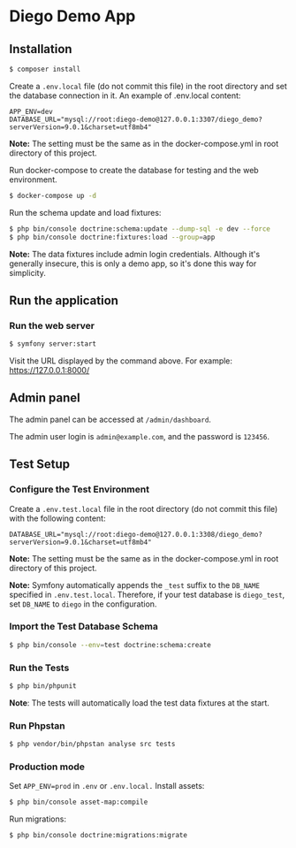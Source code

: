 # Diego Demo App 

## Installation

```bash
$ composer install
```

Create a `.env.local` file (do not commit this file) in the root directory and set the database connection in it. An example of .env.local content:

```
APP_ENV=dev
DATABASE_URL="mysql://root:diego-demo@127.0.0.1:3307/diego_demo?serverVersion=9.0.1&charset=utf8mb4"
```

**Note:** The setting must be the same as in the docker-compose.yml in root directory of this project.

Run docker-compose to create the database for testing and the web environment.
```bash
$ docker-compose up -d
```

Run the schema update and load fixtures:
```bash
$ php bin/console doctrine:schema:update --dump-sql -e dev --force
$ php bin/console doctrine:fixtures:load --group=app
```

**Note:** The data fixtures include admin login credentials. Although it's generally insecure, this is only a demo app, so it's done this way for simplicity. 

## Run the application

### Run the web server
```bash
$ symfony server:start
```

Visit the URL displayed by the command above. For example: https://127.0.0.1:8000/

## Admin panel
The admin panel can be accessed at `/admin/dashboard`.

The admin user login is `admin@example.com`, and the password is `123456`.

## Test Setup

### Configure the Test Environment
Create a `.env.test.local` file in the root directory (do not commit this file) with the following content:

```
DATABASE_URL="mysql://root:diego-demo@127.0.0.1:3308/diego_demo?serverVersion=9.0.1&charset=utf8mb4"
```
**Note:** The setting must be the same as in the docker-compose.yml in root directory of this project.

**Note:** Symfony automatically appends the `_test` suffix to the `DB_NAME` specified in `.env.test.local`. Therefore, if your test database is `diego_test`, set `DB_NAME` to `diego` in the configuration.

### Import the Test Database Schema
```bash
$ php bin/console --env=test doctrine:schema:create
```

### Run the Tests
```bash
$ php bin/phpunit
```

**Note**: The tests will automatically load the test data fixtures at the start.

### Run Phpstan
```bash
$ php vendor/bin/phpstan analyse src tests
```

### Production mode
Set `APP_ENV=prod` in `.env` or `.env.local.` Install assets:
```bash
$ php bin/console asset-map:compile
```
Run migrations:
```bash
$ php bin/console doctrine:migrations:migrate
```